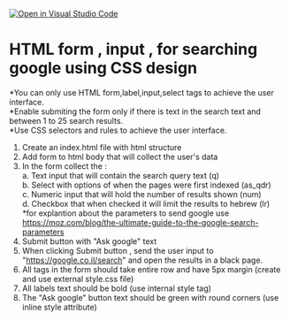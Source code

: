 [![Open in Visual Studio Code](https://classroom.github.com/assets/open-in-vscode-f059dc9a6f8d3a56e377f745f24479a46679e63a5d9fe6f495e02850cd0d8118.svg)](https://classroom.github.com/online_ide?assignment_repo_id=6226685&assignment_repo_type=AssignmentRepo)
# HTML form , input , for searching google using CSS design
*You can only use HTML form,label,input,select tags to achieve the user interface.<br/>
*Enable submiting the form only if there is text in the search text and between 1 to 25 search results.<br/>
*Use CSS selectors and rules to achieve the user interface.<br/>
1. Create an index.html file with html structure
2. Add form to html body that will collect the user's data 
3. In the form collect the :<br/>
a. Text input that will contain the search query text (q)<br/>
b. Select with options of when the pages were first indexed (as_qdr)<br/>
c. Numeric input that will hold the number of results shown (num)<br/>
d. Checkbox that when checked it will limit the results to hebrew (lr)<br/>
*for explantion about the parameters to send google use https://moz.com/blog/the-ultimate-guide-to-the-google-search-parameters
4. Submit button with "Ask google" text
5. When clicking Submit button , send the user input to "https://google.co.il/search" and open the results in a black page. 
6. All tags in the form should take entire row and have 5px margin (create and use external style.css file)
7. All labels text should be bold (use internal style tag)
8. The "Ask google" button text should be green with round corners (use inline style attribute)